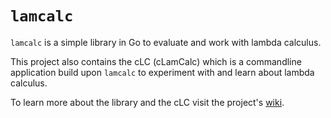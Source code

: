 # `lamcalc`
`lamcalc` is a simple library in Go to evaluate and work with lambda calculus.

This project also contains the cLC (cLamCalc) which is a commandline application
build upon `lamcalc` to experiment with and learn about lambda calculus.

To learn more about the library and the cLC visit the project's
[wiki](https://github.com/ElecProg/lamcalc/wiki).
